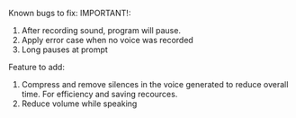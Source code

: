 Known bugs to fix:
IMPORTANT!:
1. After recording sound, program will pause.
2. Apply error case when no voice was recorded
3. Long pauses at prompt


Feature to add:
1. Compress and remove silences in the voice generated to reduce overall time. For efficiency and saving recources.
2. Reduce volume while speaking
